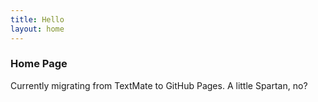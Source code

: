 ```yaml
---
title: Hello
layout: home
---
```


### Home Page

Currently migrating from TextMate to GitHub Pages. A little Spartan, no?
